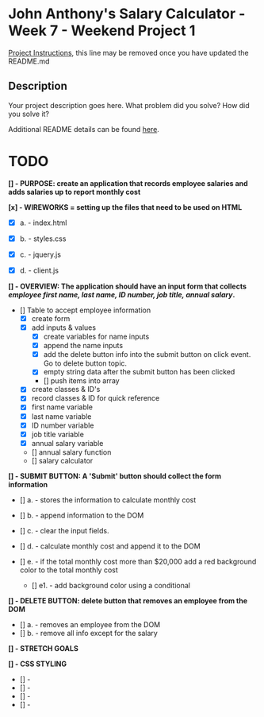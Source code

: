 # John Anthony's Salary Calculator - Week 7 - Weekend Project 1

[Project Instructions](./INSTRUCTIONS.md), this line may be removed once you have updated the README.md

## Description

Your project description goes here. What problem did you solve? How did you solve it?

Additional README details can be found [here](https://github.com/PrimeAcademy/readme-template/blob/master/README.md).

# TODO

**[] - PURPOSE: create an application that records employee salaries and adds salaries up to report monthly cost**

**[x] - WIREWORKS = setting up the files that need to be used on HTML**

- [x] a. - index.html

- [x] b. - styles.css

- [x] c. - jquery.js

- [x] d. - client.js

**[] - OVERVIEW: The application should have an input form that collects _employee first name, last name, ID number, job title, annual salary_.**

- [] Table to accept employee information
  - [x] create form
  - [x] add inputs & values
    - [x] create variables for name inputs
    - [x] append the name inputs
    - [x] add the delete button info into the submit button on click event. Go to delete button topic.
    - [x] empty string data after the submit button has been clicked
    - [] push items into array
  - [x] create classes & ID's
  - [x] record classes & ID for quick reference
  - [x] first name variable
  - [x] last name variable
  - [x] ID number variable
  - [x] job title variable
  - [x] annual salary variable
  - [] annual salary function
  - [] salary calculator

**[] - SUBMIT BUTTON: A 'Submit' button should collect the form information**

- [] a. - stores the information to calculate monthly cost

- [] b. - append information to the DOM

- [] c. - clear the input fields.

- [] d. - calculate monthly cost and append it to the DOM

- [] e. - if the total monthly cost more than $20,000 add a red background color to the total monthly cost

  - [] e1. - add background color using a conditional

**[] - DELETE BUTTON: delete button that removes an employee from the DOM**

- [] a. - removes an employee from the DOM
- [] b. - remove all info except for the salary

**[] - STRETCH GOALS**

**[] - CSS STYLING**

- [] -
- [] -
- [] -
- [] -

